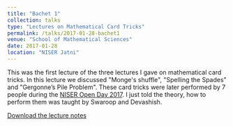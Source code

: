 ```yaml
---
title: "Bachet 1"
collection: talks
type: "Lectures on Mathematical Card Tricks"
permalink: /talks/2017-01-28-bachet1
venue: "School of Mathematical Sciences"
date: 2017-01-28
location: "NISER Jatni"
---
```


This was the first lecture of the three lectures I gave on mathematical card tricks. In this lecture we discussed "Monge's shuffle", "Spelling the Spades" and "Gergonne’s Pile Problem". These card tricks were later performed by 7 people during the [NISER Open Day 2017](https://gkorpal.github.io/talks/2017-04-08-math-o-trick). I just told the theory, how to perform them was taught by Swaroop and Devashish.

[Download the lecture notes](http://gkorpal.github.io/files/Bachet1.pdf)
